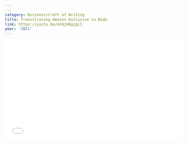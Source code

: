 ```yaml
---
---
category: Business/Craft of Writing
title: Transitioning Amazon Exclusive to Wide
link: https://youtu.be/mJUjHKgcpLI
year: '2021'
---
```

<iframe width="560" height="315" src="{{ page.link }}" frameborder="0" allowfullscreen></iframe>
